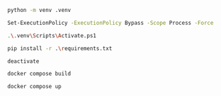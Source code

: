 ```bash
python -m venv .venv
```

```bash
Set-ExecutionPolicy -ExecutionPolicy Bypass -Scope Process -Force
```

```bash
.\.venv\Scripts\Activate.ps1
```

```bash
pip install -r .\requirements.txt
```

```bash
deactivate
```

```bash
docker compose build
```

```bash
docker compose up
```